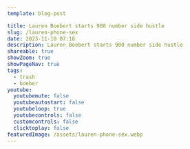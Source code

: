 ```yaml
---
template: blog-post

title: Lauren Boebert starts 900 number side hustle
slug: /lauren-phone-sex
date: 2023-11-10 07:18
description: Lauren Boebert starts 900 number side hustle
shareable: true
showZoom: true
showPageNav: true
tags:
  - trash
  - boeber
youtube:
  youtubemute: false
  youtubeautostart: false
  youtubeloop: true
  youtubecontrols: false
  customcontrols: false
  clicktoplay: false
featuredImage: /assets/lauren-phone-sex.webp
---
```

